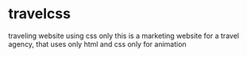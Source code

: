 # travelcss
traveling website using css only
this is a marketing website for a travel agency, that uses only html and css only for animation
